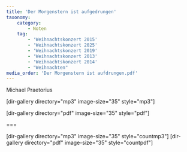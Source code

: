 ```yaml
---
title: 'Der Morgenstern ist aufgedrungen'
taxonomy:
    category:
        - Noten
    tag:
        - 'Weihnachtskonzert 2015'
        - 'Weihnachtskonzert 2025'
        - 'Weihnachtskonzert 2019'
        - 'Weihnachtskonzert 2013'
        - 'Weihnachtskonzert 2014'
        - "Weihnachten"
media_order: 'Der Morgenstern ist aufdrungen.pdf'
---
```


Michael Praetorius

[dir-gallery directory="mp3" image-size="35" style="mp3"]

[dir-gallery directory="pdf" image-size="35" style="pdf"]

===

[dir-gallery directory="mp3" image-size="35" style="countmp3"]
[dir-gallery directory="pdf" image-size="35" style="countpdf"]